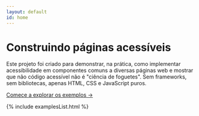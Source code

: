 ```yaml
---
layout: default
id: home
---
```


# Construindo páginas acessíveis

Este projeto foi criado para demonstrar, na prática, como implementar acessibilidade em componentes comuns a diversas páginas web e mostrar que não código acessível não é "ciência de foguetes". Sem frameworks, sem bibliotecas, apenas HTML, CSS e JavaScript puros.

<a class="primaryLinkButton" href="/exemplos/introducao/">Comece a explorar os exemplos &rarr;</a>

{% include examplesList.html %}